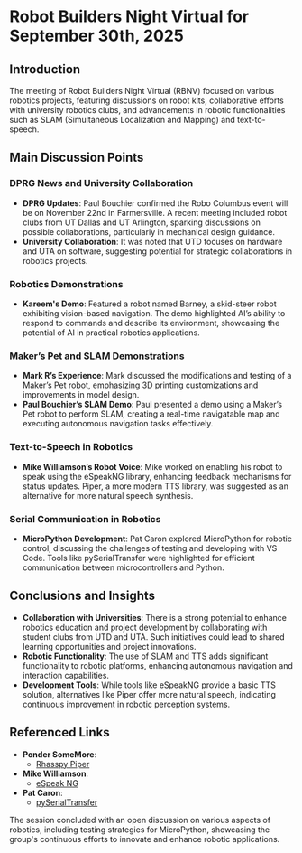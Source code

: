 # Robot Builders Night Virtual for September 30th, 2025

## Introduction
The meeting of Robot Builders Night Virtual (RBNV) focused on various robotics projects, featuring discussions on robot kits, collaborative efforts with university robotics clubs, and advancements in robotic functionalities such as SLAM (Simultaneous Localization and Mapping) and text-to-speech.

## Main Discussion Points

### DPRG News and University Collaboration
- **DPRG Updates**: Paul Bouchier confirmed the Robo Columbus event will be on November 22nd in Farmersville. A recent meeting included robot clubs from UT Dallas and UT Arlington, sparking discussions on possible collaborations, particularly in mechanical design guidance.
- **University Collaboration**: It was noted that UTD focuses on hardware and UTA on software, suggesting potential for strategic collaborations in robotics projects.

### Robotics Demonstrations
- **Kareem's Demo**: Featured a robot named Barney, a skid-steer robot exhibiting vision-based navigation. The demo highlighted AI’s ability to respond to commands and describe its environment, showcasing the potential of AI in practical robotics applications.
  
### Maker’s Pet and SLAM Demonstrations
- **Mark R’s Experience**: Mark discussed the modifications and testing of a Maker’s Pet robot, emphasizing 3D printing customizations and improvements in model design.
- **Paul Bouchier’s SLAM Demo**: Paul presented a demo using a Maker’s Pet robot to perform SLAM, creating a real-time navigatable map and executing autonomous navigation tasks effectively.

### Text-to-Speech in Robotics
- **Mike Williamson’s Robot Voice**: Mike worked on enabling his robot to speak using the eSpeakNG library, enhancing feedback mechanisms for status updates. Piper, a more modern TTS library, was suggested as an alternative for more natural speech synthesis.

### Serial Communication in Robotics
- **MicroPython Development**: Pat Caron explored MicroPython for robotic control, discussing the challenges of testing and developing with VS Code. Tools like pySerialTransfer were highlighted for efficient communication between microcontrollers and Python.

## Conclusions and Insights
- **Collaboration with Universities**: There is a strong potential to enhance robotics education and project development by collaborating with student clubs from UTD and UTA. Such initiatives could lead to shared learning opportunities and project innovations.
- **Robotic Functionality**: The use of SLAM and TTS adds significant functionality to robotic platforms, enhancing autonomous navigation and interaction capabilities.
- **Development Tools**: While tools like eSpeakNG provide a basic TTS solution, alternatives like Piper offer more natural speech, indicating continuous improvement in robotic perception systems.

## Referenced Links
- **Ponder SomeMore**:
  - [Rhasspy Piper](https://github.com/rhasspy/piper)
- **Mike Williamson**:
  - [eSpeak NG](https://github.com/espeak-ng/espeak-ng)
- **Pat Caron**:
  - [pySerialTransfer](https://github.com/PowerBroker2/pySerialTransfer)

The session concluded with an open discussion on various aspects of robotics, including testing strategies for MicroPython, showcasing the group's continuous efforts to innovate and enhance robotic applications.